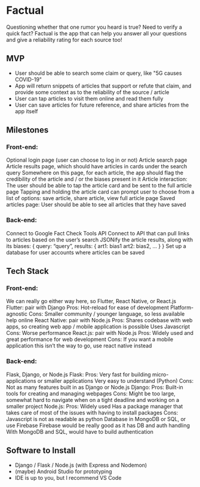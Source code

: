 # Factual
Questioning whether that one rumor you heard is true? Need to verify a quick fact? Factual is the app that can help you answer all your questions and give a reliability rating for each source too! 

## MVP

- User should be able to search some claim or query, like "5G causes COVID-19"
- App will return snippets of articles that support or refute that claim, and provide some context as to the reliability of the source / article
- User can tap articles to visit them online and read them fully
- User can save articles for future reference, and share articles from the app itself

## Milestones

### Front-end: 
Optional login page (user can choose to log in or not)
Article search page
Article results page, which should have articles in cards under the search query
Somewhere on this page, for each article, the app should flag the credibility of the article and / or the biases present in it
Article interaction: The user should be able to tap the article card and be sent to the full article page
Tapping and holding the article card can prompt user to choose from a list of options: save article, share article, view full article page
Saved articles page: User should be able to see all articles that they have saved
### Back-end:
Connect to Google Fact Check Tools API 
Connect to API that can pull links to articles based on the user’s search
JSONify the article results, along with its biases: { query: “query”, results: { art1: bias1 art2: bias2, … }  }
Set up a database for user accounts where articles can be saved

## Tech Stack

### Front-end: 
We can really go either way here, so Flutter, React Native, or React.js
Flutter: pair with Django
Pros:
Hot-reload for ease of development
Platform-agnostic
Cons:
Smaller community / younger language, so less available help online
React Native: pair with Node.js
Pros:
Shares codebase with web apps, so creating web app / mobile application is possible
Uses Javascript
Cons:
Worse performance
React.js: pair with Node.js
Pros: 
Widely used and great performance for web development
Cons: 
If you want a mobile application this isn’t the way to go, use react native instead
### Back-end: 
Flask, Django, or Node.js
Flask: 
Pros: 
Very fast for building micro-applications or smaller applications
Very easy to understand (Python)
Cons: 
Not as many features built in as Django or Node.js
Django: 
Pros: 
Built-in tools for creating and managing webpages
Cons: 
Might be too large, somewhat hard to navigate when on a tight deadline and working on a smaller project
Node.js:
Pros: 
Widely used
Has a package manager that takes care of most of the issues with having to install packages
Cons: 
Javascript is not as readable as python
Database in MongoDB or SQL, or use Firebase
Firebase would be really good as it has DB and auth handling
With MongoDB and SQL, would have to build authentication

## Software to Install

- Django / Flask / Node.js (with Express and Nodemon)
- (maybe) Android Studio for prototyping
- IDE is up to you, but I recommend VS Code
